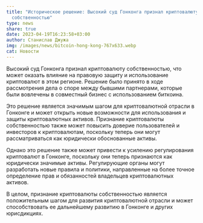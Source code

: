 ```yaml
---
title: "Историческое решение: Высокий суд Гонконга признал криптовалюту
  собственностью"
type: news
share: true
date: 2023-04-19T16:23:58+03:00
author: Станислав Джужа
img: /images/news/bitcoin-hong-kong-767x633.webp
cat: Новости
---
```

Высокий суд Гонконга признал криптовалюту собственностью, что может оказать влияние на правовую защиту и использование криптовалют в этом регионе. Решение было принято в ходе рассмотрения дела о споре между бывшими партнерами, которые были вовлечены в совместный бизнес с использованием биткоина.

Это решение является значимым шагом для криптовалютной отрасли в Гонконге и может открыть новые возможности для использования и защиты криптовалютных активов. Признание криптовалюты собственностью также может повысить доверие пользователей и инвесторов к криптовалютам, поскольку теперь они могут рассматриваться как юридически обоснованные активы.

Однако это решение также может привести к усилению регулирования криптовалют в Гонконге, поскольку они теперь признаются как юридически значимые активы. Регулирующие органы могут разработать новые правила и политики, направленные на более точное определение прав и обязанностей владельцев криптовалютных активов.

В целом, признание криптовалюты собственностью является положительным шагом для развития криптовалютной отрасли и может способствовать ее дальнейшему развитию в Гонконге и других юрисдикциях.